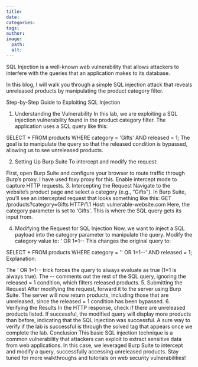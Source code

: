 ```yaml
---
title: 
date: 
categories: 
tags: 
author: 
image:
  path: 
  alt: 
---
```

SQL Injection is a well-known web vulnerability that allows attackers to interfere with the queries that an application makes to its database.

In this blog, I will walk you through a simple SQL injection attack that reveals unreleased products by manipulating the product category filter.

Step-by-Step Guide to Exploiting SQL Injection

1. Understanding the Vulnerability
In this lab, we are exploiting a SQL injection vulnerability found in the product category filter. The application uses a SQL query like this:

SELECT * FROM products WHERE category = 'Gifts' AND released = 1;
The goal is to manipulate the query so that the released condition is bypassed, allowing us to see unreleased products.

2. Setting Up Burp Suite
To intercept and modify the request:

First, open Burp Suite and configure your browser to route traffic through Burp’s proxy. I have used foxy proxy for this.
Enable intercept mode to capture HTTP requests.
3. Intercepting the Request
Navigate to the website’s product page and select a category (e.g., “Gifts”).
In Burp Suite, you’ll see an intercepted request that looks something like this:
GET /products?category=Gifts HTTP/1.1
Host: vulnerable-website.com
Here, the category parameter is set to 'Gifts'. This is where the SQL query gets its input from.

4. Modifying the Request for SQL Injection
Now, we want to inject a SQL payload into the category parameter to manipulate the query.
Modify the category value to:
' OR 1=1--
This changes the original query to:

SELECT * FROM products WHERE category = '' OR 1=1--' AND released = 1;
Explanation:

The ' OR 1=1-- trick forces the query to always evaluate as true (1=1 is always true).
The -- comments out the rest of the SQL query, ignoring the released = 1 condition, which filters released products.
5. Submitting the Request
After modifying the request, forward it to the server using Burp Suite.
The server will now return products, including those that are unreleased, since the released = 1 condition has been bypassed.
6. Verifying the Results
In the HTTP response, check if there are unreleased products listed.
If successful, the modified query will display more products than before, indicating that the SQL injection was successful.
A sure way to verify if the lab is successful is through the solved tag that appears once we complete the lab.
Conclusion
This basic SQL injection technique is a common vulnerability that attackers can exploit to extract sensitive data from web applications. In this case, we leveraged Burp Suite to intercept and modify a query, successfully accessing unreleased products. Stay tuned for more walkthroughs and tutorials on web security vulnerabilities!
